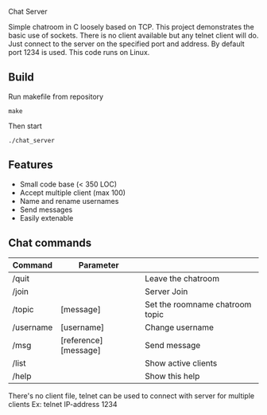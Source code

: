 Chat Server

Simple chatroom in C loosely based on TCP. This project demonstrates the basic use of sockets. There is no client available but any telnet client will do. Just connect to the server on the specified port and address. By default port 1234 is used. This code runs on Linux.

## Build

Run makefile from repository

`make`

Then start

`./chat_server`


## Features

* Small code base (< 350 LOC)
* Accept multiple client (max 100)
* Name and rename usernames
* Send  messages
* Easily extenable

## Chat commands

| Command       | Parameter             |                                     |
| ------------- | --------------------- | ----------------------------------- |
| /quit         |                       | Leave the chatroom                  |
| /join         |                       | Server Join			                    |
| /topic        | [message]             | Set the roomname chatroom topic     |
| /username     | [username]            | Change username                     |
| /msg          | [reference] [message] | Send message                        |
| /list         |                       | Show active clients                 |
| /help         |                       | Show this help                      |

There's no client file, telnet can be used to connect with server for multiple clients
Ex: telnet IP-address 1234
